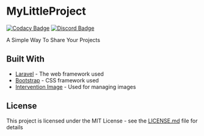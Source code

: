 # MyLittleProject

[![Codacy Badge](https://api.codacy.com/project/badge/Grade/8a32c9ebe3164368a16dcdf5a874049c)](https://app.codacy.com/app/dantcho.bg/MyLittleProject?utm_source=github.com&utm_medium=referral&utm_content=Dantcho-BG/MyLittleProject&utm_campaign=Badge_Grade_Settings)
[![Discord Badge](https://img.shields.io/discord/406600571269677057.svg?colorB=7289DA&label=Discord&style=flat)](https://discord.gg/7dV6WvM)


A Simple Way To Share Your Projects

## Built With

* [Laravel](https://laravel.com/) - The web framework used
* [Bootstrap](https://getbootstrap.com/) - CSS framework used
* [Intervention Image](http://image.intervention.io/) - Used for managing images

## License

This project is licensed under the MIT License - see the [LICENSE.md](LICENSE) file for details
